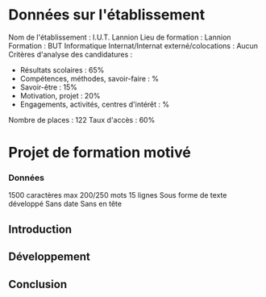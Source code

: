 # Données sur l'établissement
Nom de l'établissement : I.U.T. Lannion
Lieu de formation : Lannion
Formation : BUT Informatique
Internat/Internat externé/colocations : Aucun
Critères d'analyse des candidatures :
- Résultats scolaires : 65%
- Compétences, méthodes, savoir-faire : %
- Savoir-être : 15%
- Motivation, projet : 20%
- Engagements, activités, centres d'intérêt : %

Nombre de places : 122
Taux d'accès : 60%

# Projet de formation motivé
### Données
1500 caractères max
200/250 mots
15 lignes
Sous forme de texte développé
Sans date
Sans en tête
## Introduction

## Développement

## Conclusion